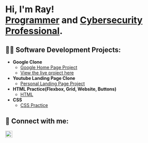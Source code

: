 <h1>Hi, I'm Ray! <br/><a href="https://github.com/RayGuerrero02/Dev_Work/">Programmer</a> and <a href="https://www.linkedin.com/in/raymond-guerrero">Cybersecurity Professional</a>.</h1>

<h2>👨‍💻 Software Development Projects:</h2>

- <b>Google Clone</b>
  - [Google Home Page Project](https://github.com/RayGuerrero02/Dev_Work/tree/master/Google%20Clone)
  - [View the live project here](https://frabjous-youtiao-da60fd.netlify.app/)
- <b>Youtube Landing Page Clone</b>
  - [Personal Landing Page Project](https://github.com/RayGuerrero02/Dev_Work/tree/master/Youtube%20Project)
- <b>HTML Practice(Flexbox, Grid, Website, Buttons)</b>
  - [HTML](https://github.com/RayGuerrero02/Dev_Work/tree/master/html) 
- <b>CSS</b>
  - [CSS Practice](https://github.com/RayGuerrero02/Dev_Work/tree/master/styles)

<h2> 🤳 Connect with me:</h2>

[<img align="left" alt="JoshMadakor | LinkedIn" width="22px" src="https://cdn.jsdelivr.net/npm/simple-icons@v3/icons/linkedin.svg" />][linkedin]

[linkedin]: https://www.linkedin.com/in/raymond-guerrero/

<!--
**RayGuerrero02/Dev_Work** is a ✨ _special_ ✨ repository because its `README.md` (this file) appears on your GitHub profile.

Here are some ideas to get you started:

- 🔭 I’m currently working on ...
- 🌱 I’m currently learning ...
- 👯 I’m looking to collaborate on ...
- 🤔 I’m looking for help with ...
- 💬 Ask me about ...
- 📫 How to reach me: ...
- 😄 Pronouns: ...
- ⚡ Fun fact: ...
-->
